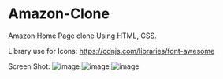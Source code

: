 # Amazon-Clone
Amazon Home Page clone Using HTML, CSS.

Library use for Icons: https://cdnjs.com/libraries/font-awesome


Screen Shot:
![image](https://github.com/user-attachments/assets/560efa9a-3ad5-49d6-b47c-151cd6fa9123)
![image](https://github.com/user-attachments/assets/83601749-68c1-46bc-9022-7e24d32ef10e)
![image](https://github.com/user-attachments/assets/9ef8ac9a-4339-47ad-a228-6c89fdb8f608)



